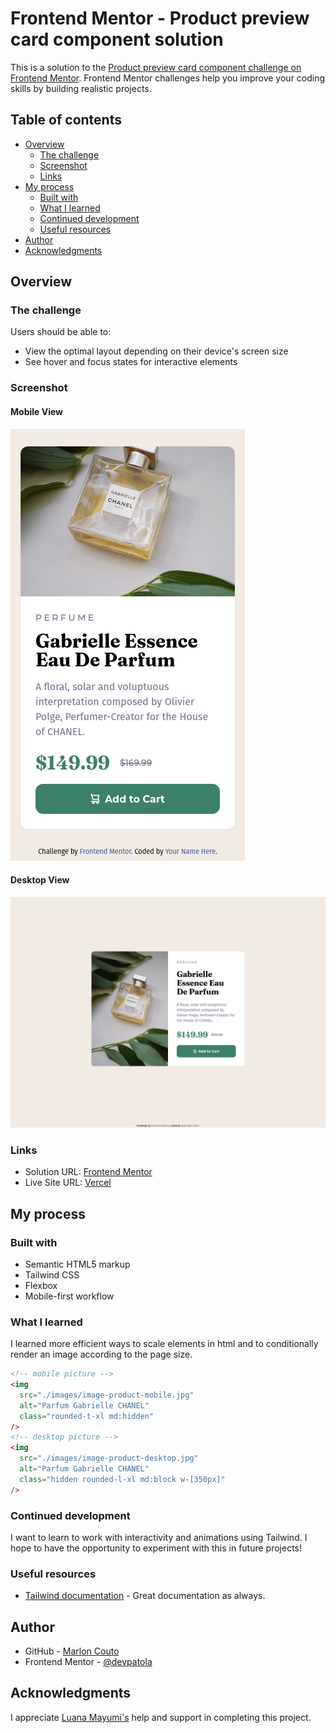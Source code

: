 # Frontend Mentor - Product preview card component solution

This is a solution to the [Product preview card component challenge on Frontend Mentor](https://www.frontendmentor.io/challenges/product-preview-card-component-GO7UmttRfa). Frontend Mentor challenges help you improve your coding skills by building realistic projects.

## Table of contents

- [Overview](#overview)
  - [The challenge](#the-challenge)
  - [Screenshot](#screenshot)
  - [Links](#links)
- [My process](#my-process)
  - [Built with](#built-with)
  - [What I learned](#what-i-learned)
  - [Continued development](#continued-development)
  - [Useful resources](#useful-resources)
- [Author](#author)
- [Acknowledgments](#acknowledgments)

## Overview

### The challenge

Users should be able to:

- View the optimal layout depending on their device's screen size
- See hover and focus states for interactive elements

### Screenshot

#### Mobile View

![Mobile view](./images/mobile.png)

#### Desktop View

![Desktop view](./images/desktop.png)

### Links

- Solution URL: [Frontend Mentor](https://www.frontendmentor.io/solutions/mobile-first-solution-using-tailwind-css-breakpoints-6C0Xm1zJVt)
- Live Site URL: [Vercel](https://product-preview-card-component-lime.vercel.app/)

## My process

### Built with

- Semantic HTML5 markup
- Tailwind CSS
- Flexbox
- Mobile-first workflow

### What I learned

I learned more efficient ways to scale elements in html and to conditionally render an image according to the page size.

```html
<!-- mobile picture -->
<img
  src="./images/image-product-mobile.jpg"
  alt="Parfum Gabrielle CHANEL"
  class="rounded-t-xl md:hidden"
/>
<!-- desktop picture -->
<img
  src="./images/image-product-desktop.jpg"
  alt="Parfum Gabrielle CHANEL"
  class="hidden rounded-l-xl md:block w-[350px]"
/>
```

### Continued development

I want to learn to work with interactivity and animations using Tailwind. I hope to have the opportunity to experiment with this in future projects!

### Useful resources

- [Tailwind documentation](https://www.tailwindcss.com) - Great documentation as always.

## Author

- GitHub - [Marlon Couto](https://www.github.com/devpatola)
- Frontend Mentor - [@devpatola](https://www.frontendmentor.io/profile/devpatola)

## Acknowledgments

I appreciate [Luana Mayumi's](https://www.github.com/LuanaMayumi) help and support in completing this project.
